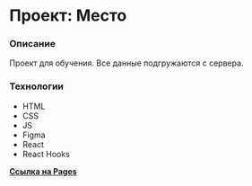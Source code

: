 # Проект: Место

### Описание

Проект для обучения.
Все данные подгружаются с сервера.

### Технологии

* HTML
* CSS
* JS
* Figma
* React
* React Hooks



[**Ссылка на Pages**](https://nikcet.github.io/mesto-react/)
